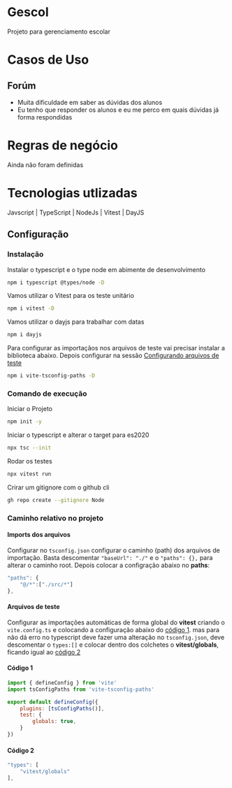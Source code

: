 # Gescol
Projeto para gerenciamento escolar

# Casos de Uso
## Forúm
- Muita dificuldade em saber as dúvidas dos alunos
- Eu tenho que responder os alunos e eu me perco em quais dúvidas já forma respondidas

# Regras de negócio
Ainda não foram definidas


# Tecnologias utlizadas

Javscript | TypeScript | NodeJs | Vitest | DayJS

## Configuração

### Instalação
Instalar o typescript e o type node em abimente de desenvolvimento
```bash
npm i typescript @types/node -D
```

Vamos utilizar o Vitest para os teste unitário
```bash
npm i vitest -D
```

Vamos utilizar o dayjs para trabalhar com datas
```bash
npm i dayjs
```

Para configurar as importaçãos nos arquivos de teste vai precisar instalar a biblioteca abaixo.
Depois configurar na sessão [Configurando arquivos de teste](#arquivos-de-teste)
```bash
npm i vite-tsconfig-paths -D
```

### Comando de execução
Iniciar o Projeto
```bash
npm init -y
```

Iniciar o typescript e alterar o target para es2020
```bash
npx tsc --init
```

Rodar os testes
```bash
npx vitest run
```

Crirar um gitignore com o github cli
```bash
gh repo create --gitignore Node
```

### Caminho relativo no projeto

#### Imports dos arquivos
Configurar no ```tsconfig.json``` configurar o caminho (path) dos arquivos de importação.
Basta descomentar ```"baseUrl": "./"``` e o ```"paths": {},``` para alterar o caminho root.
Depois colocar a configração abaixo no __paths__:

```javascript
"paths": {
    "@/*":["./src/*"]
}, 
```

#### Arquivos de teste
Configurar as importações automáticas de forma global do __vitest__ criando o ```vite.config.ts``` e colocando a configuração abaixo do [código 1](####codigo-1). mas para não dá erro no typescript deve fazer uma alteração no ```tsconfig.json```, deve descomentar o ```types:[]``` e colocar dentro dos colchetes o __vitest/globals__, ficando igual ao [código 2](####codigo-2)

#### Código 1
```javascript
import { defineConfig } from 'vite'
import tsConfigPaths from 'vite-tsconfig-paths'

export default defineConfig({
    plugins: [tsConfigPaths()],
    test: {
        globals: true,
    }
}) 
```

#### Código 2
```javascript
"types": [
    "vitest/globals"
],
```
